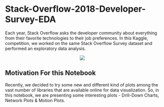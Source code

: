 # Stack-Overflow-2018-Developer-Survey-EDA
Each year, Stack Overflow asks the developer community about everything from their favorite technologies to their job preferences. In this Kaggle, competition, we worked on the same Stack Overflow Survey dataset and performed an exploratory data analysis.

<center><img src="https://cdn-images-1.medium.com/max/1000/1*tBGHrk548cAdfrpk2hhXhA.png"></center>

## Motivation For this Notebook
Recently, we decided to try some new and different kind of plots among the vast number of libraries that are available online for data visualization. So, in this notebook, we are presenting some interesting plots - Drill-Down Charts, Network Plots & Motion Plots.
